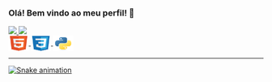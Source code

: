 ### Olá! Bem vindo ao meu perfil! 👋

<div>
  <a href="https://github.com/nickxzin">
  <img height="180em" src="https://github-readme-stats.vercel.app/api?username=nickxzin&show_icons=true&theme=omni&include_all_commits=true&count_private=true"/>
  <img height="180em" src="https://github-readme-stats.vercel.app/api/top-langs/?username=nickxzin&layout=compact&langs_count=7&theme=omni"/>
</div>
<div style="display: inline_block">
  <img align="center" alt="Rafa-HTML" height="30" width="40" src="https://raw.githubusercontent.com/devicons/devicon/master/icons/html5/html5-original.svg">
  <img align="center" alt="Rafa-CSS" height="30" width="40" src="https://raw.githubusercontent.com/devicons/devicon/master/icons/css3/css3-original.svg">
  <img align="center" alt="Rafa-Python" height="30" width="40" src="https://raw.githubusercontent.com/devicons/devicon/master/icons/python/python-original.svg">
</div>
<hr>

![Snake animation](https://github.com/rafaballerini/nickxzin/blob/output/github-contribution-grid-snake.svg)

